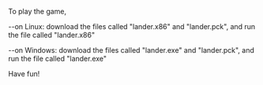 To play the game,

--on Linux: download the files called "lander.x86" and "lander.pck", and run the file called "lander.x86"

--on Windows: download the files called "lander.exe" and "lander.pck", and run the file called "lander.exe"

Have fun!
